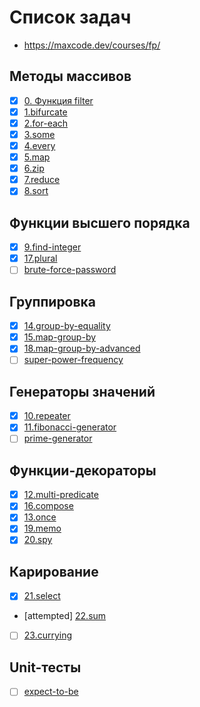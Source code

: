 # Список задач
- https://maxcode.dev/courses/fp/

## Методы массивов
 - [x] [0. Функция filter](0.filter.js)
 - [x] [1.bifurcate](1.bifurcate.js)
 - [x] [2.for-each](2.for-each.js)
 - [x] [3.some](3.some.js)
 - [x] [4.every](4.every.js)
 - [x] [5.map](5.map.js)
 - [x] [6.zip](6.zip.js)
 - [x] [7.reduce](7.reduce.js)
 - [x] [8.sort](8.sort.js)

## Функции высшего порядка
 - [x] [9.find-integer](9.find-integer.js)
 - [x] [17.plural](17.plural.js)
 - [ ] [brute-force-password]()

## Группировка
 - [x] [14.group-by-equality](14.group-by-equality.js)
 - [x] [15.map-group-by](15.map-group-by.js)
 - [x] [18.map-group-by-advanced](18.map-group-by-advanced.js)
 - [ ] [super-power-frequency]()

## Генераторы значений
 - [x] [10.repeater](10.repeater.js)
 - [x] [11.fibonacci-generator](11.fibonacci-generator.js)
 - [ ] [prime-generator]()

 <!--  8 < 15 -->
<!--  10 < 12 -->
<!--  12 < 10 -->
 <!-- d  <=  n / d -->
 <!-- d² <=  n -->
 <!-- d  <=  ✓n -->

## Функции-декораторы
 - [x] [12.multi-predicate](12.multi-predicate.js)
 - [x] [16.compose](16.compose.js)
 - [x] [13.once](13.once.js)
 - [x] [19.memo](19.memo.js)
 - [x] [20.spy](20.spy.js)

## Карирование
 - [x] [21.select](21.select.js)
 - [attempted] [22.sum](22.sum.js)
 - [ ] [23.currying]()

## Unit-тесты
 - [ ] [expect-to-be](https://maxcode.dev/problems/expect-to-be/)